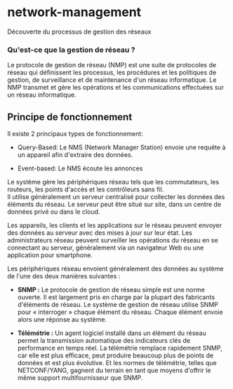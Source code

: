 # network-management
Découverte du processus de gestion des réseaux

### Qu'est-ce que la gestion de réseau ?
Le protocole de gestion de réseau (NMP) est une suite de protocoles de réseau qui définissent les processus, les procédures et les politiques de gestion, de surveillance et de maintenance d'un réseau informatique. Le NMP transmet et gère les opérations et les communications effectuées sur un réseau informatique.



## Principe de fonctionnement
Il existe 2 principaux types de fonctionnement:
* Query-Based: Le NMS (Network Manager Station) envoie une requête à un appareil afin d'extraire des données.

* Event-based: Le NMS écoute les annonces

Le système gère les périphériques réseau tels que les commutateurs, les routeurs, les points d'accès et les contrôleurs sans fil.<br>
Il utilise généralement un serveur centralisé pour collecter les données des éléments du réseau. Le serveur peut être situé sur site, dans un centre de données privé ou dans le cloud.<br>

Les appareils, les clients et les applications sur le réseau peuvent envoyer des données au serveur avec des mises à jour sur leur état. Les administrateurs réseau peuvent surveiller les opérations du réseau en se connectant au serveur, généralement via un navigateur Web ou une application pour smartphone.<br>

Les périphériques réseau envoient généralement des données au système de l'une des deux manières suivantes :

* **SNMP :** Le protocole de gestion de réseau simple est une norme ouverte. Il est largement pris en charge par la plupart des fabricants d'éléments de réseau. Le système de gestion de réseau utilise SNMP pour « interroger » chaque élément du réseau. Chaque élément envoie alors une réponse au système.

* **Télémétrie :** Un agent logiciel installé dans un élément du réseau permet la transmission automatique des indicateurs clés de performance en temps réel. La télémétrie remplace rapidement SNMP, car elle est plus efficace, peut produire beaucoup plus de points de données et est plus évolutive. Et les normes de télémétrie, telles que NETCONF/YANG, gagnent du terrain en tant que moyens d'offrir le même support multifournisseur que SNMP.
